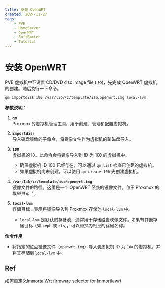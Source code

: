 ```yaml
---
title: 安装 OpenWRT
created: 2024-11-27
tags:
    - PVE
    - HomeServer
    - OpenWRT
    - SoftRouter
    - Tutorial
---
```


# 安装 OpenWRT

PVE 虚拟机中不设置 CD/DVD disc image file (iso)，先完成 OpenWRT 虚拟机的创建。随后执行一下命令。

```bash
qm importdisk 100 /var/lib/vz/template/iso/openwrt.img local-lvm
```

**参数说明：**

1. **`qm`**  
    Proxmox 的虚拟机管理工具，用于创建、管理和配置虚拟机。
    
2. **`importdisk`**  
    导入磁盘镜像的子命令，将镜像文件作为虚拟机的新磁盘导入。
    
3. **`100`**  
    虚拟机的 ID。此命令会将镜像导入到 ID 为 100 的虚拟机中。
    - 确保虚拟机 ID 100 已经存在，可以通过 `qm list` 检查已创建的虚拟机。
    - 如果虚拟机尚未创建，可以使用 `qm create 100` 先创建虚拟机。
    
4. **`/var/lib/vz/template/iso/openwrt.img`**  
    镜像文件的路径。这里是一个 OpenWRT 系统的镜像文件，位于 Proxmox 的模板目录下。
    
5. **`local-lvm`**  
    存储目标，表示将镜像导入到 Proxmox 存储池 `local-lvm` 中。
    
    - `local-lvm` 是默认的存储池，通常用于存储磁盘映像文件。如果有其他存储目标（如 `ceph` 或 `zfs`），可以替换为相应的存储名称。

 **命令作用**

- 将指定的磁盘镜像文件（`openwrt.img`）导入到虚拟机 ID 为 `100` 的虚拟机，并将其存储到 `local-lvm` 中。

## Ref

[如何自定义ImmortalWrt](https://wkdaily.cpolar.cn/archives/immortalwrt)
[firmware selector for Immortlawrt](https://firmware-selector.immortalwrt.org)
